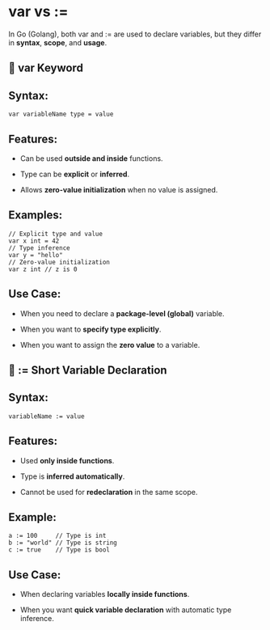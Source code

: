 # var vs :=

In Go (Golang), both var and := are used to declare variables, but they differ in **syntax**, **scope**, and **usage**.

🔹 var Keyword
--------------

Syntax:
-------
`var variableName type = value `

Features:
---------

*   Can be used **outside and inside** functions.
    
*   Type can be **explicit** or **inferred**.
    
*   Allows **zero-value initialization** when no value is assigned.
    

Examples:
---------
```
// Explicit type and value  
var x int = 42  
// Type inference  
var y = "hello"  
// Zero-value initialization  
var z int // z is 0
 ```

Use Case:
---------

*   When you need to declare a **package-level (global)** variable.
    
*   When you want to **specify type explicitly**.
    
*   When you want to assign the **zero value** to a variable.
    

🔸 := Short Variable Declaration
--------------------------------

Syntax:
-------
`variableName := value `

Features:
---------

*   Used **only inside functions**.
    
*   Type is **inferred automatically**.
    
*   Cannot be used for **redeclaration** in the same scope.
    

Example:
--------
```
a := 100     // Type is int      
b := "world" // Type is string      
c := true    // Type is bool
```

Use Case:
---------

*   When declaring variables **locally inside functions**.
    
*   When you want **quick variable declaration** with automatic type inference.
